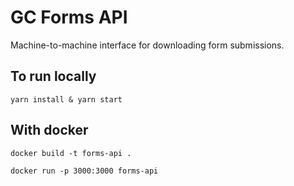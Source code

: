 # GC Forms API

Machine-to-machine interface for downloading form submissions.

## To run locally

`yarn install & yarn start`

## With docker

`docker build -t forms-api .`

`docker run -p 3000:3000 forms-api`
